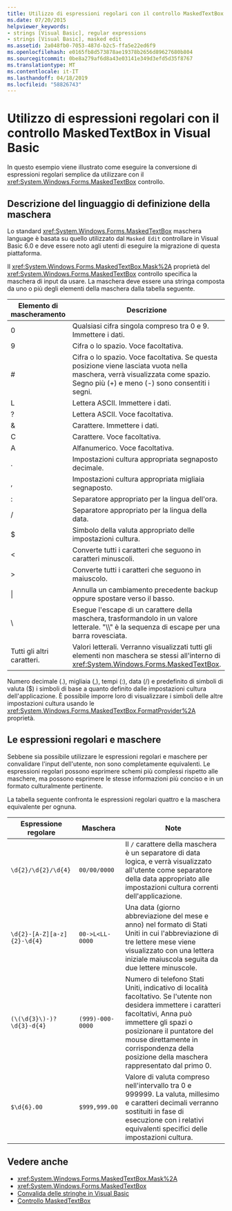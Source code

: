 ```yaml
---
title: Utilizzo di espressioni regolari con il controllo MaskedTextBox in Visual Basic
ms.date: 07/20/2015
helpviewer_keywords:
- strings [Visual Basic], regular expressions
- strings [Visual Basic], masked edit
ms.assetid: 2a048fb0-7053-487d-b2c5-ffa5e22ed6f9
ms.openlocfilehash: e0165fb8d573878ae19378b2656d89627680b804
ms.sourcegitcommit: 0be8a279af6d8a43e03141e349d3efd5d35f8767
ms.translationtype: MT
ms.contentlocale: it-IT
ms.lasthandoff: 04/18/2019
ms.locfileid: "58826743"
---
```

# <a name="using-regular-expressions-with-the-maskedtextbox-control-in-visual-basic"></a>Utilizzo di espressioni regolari con il controllo MaskedTextBox in Visual Basic
In questo esempio viene illustrato come eseguire la conversione di espressioni regolari semplice da utilizzare con il <xref:System.Windows.Forms.MaskedTextBox> controllo.  
  
## <a name="description-of-the-masking-language"></a>Descrizione del linguaggio di definizione della maschera  
 Lo standard <xref:System.Windows.Forms.MaskedTextBox> maschera language è basata su quello utilizzato dal `Masked Edit` controllare in Visual Basic 6.0 e deve essere noto agli utenti di eseguire la migrazione di questa piattaforma.  
  
 Il <xref:System.Windows.Forms.MaskedTextBox.Mask%2A> proprietà del <xref:System.Windows.Forms.MaskedTextBox> controllo specifica la maschera di input da usare. La maschera deve essere una stringa composta da uno o più degli elementi della maschera dalla tabella seguente.  
  
|Elemento di mascheramento|Descrizione|Elemento di espressione regolare|  
|---------------------|-----------------|--------------------------------|  
|0|Qualsiasi cifra singola compreso tra 0 e 9. Immettere i dati.|\d|  
|9|Cifra o lo spazio. Voce facoltativa.|[\d]?|  
|#|Cifra o lo spazio. Voce facoltativa. Se questa posizione viene lasciata vuota nella maschera, verrà visualizzata come spazio. Segno più (+) e meno (-) sono consentiti i segni.|[ \d+-]?|  
|L|Lettera ASCII. Immettere i dati.|[a-zA-Z]|  
|?|Lettera ASCII. Voce facoltativa.|[a-zA-Z]?|  
|&|Carattere. Immettere i dati.|[\p{Ll}\p{Lu}\p{Lt}\p{Lm}\p{Lo}]|  
|C|Carattere. Voce facoltativa.|[\p{Ll}\p{Lu}\p{Lt}\p{Lm}\p{Lo}]?|  
|A|Alfanumerico. Voce facoltativa.|\W|  
|.|Impostazioni cultura appropriata segnaposto decimale.|Non disponibile.|  
|,|Impostazioni cultura appropriata migliaia segnaposto.|Non disponibile.|  
|:|Separatore appropriato per la lingua dell'ora.|Non disponibile.|  
|/|Separatore appropriato per la lingua della data.|Non disponibile.|  
|$|Simbolo della valuta appropriato delle impostazioni cultura.|Non disponibile.|  
|\<|Converte tutti i caratteri che seguono in caratteri minuscoli.|Non disponibile.|  
|>|Converte tutti i caratteri che seguono in maiuscolo.|Non disponibile.|  
|&#124;|Annulla un cambiamento precedente backup oppure spostare verso il basso.|Non disponibile.|  
|&#92;|Esegue l'escape di un carattere della maschera, trasformandolo in un valore letterale. "\\\\" è la sequenza di escape per una barra rovesciata.|&#92;|  
|Tutti gli altri caratteri.|Valori letterali. Verranno visualizzati tutti gli elementi non maschera se stessi all'interno di <xref:System.Windows.Forms.MaskedTextBox>.|Tutti gli altri caratteri.|  
  
 Numero decimale (.), migliaia (,), tempi (:), data (/) e predefinito di simboli di valuta ($) i simboli di base a quanto definito dalle impostazioni cultura dell'applicazione. È possibile imporre loro di visualizzare i simboli delle altre impostazioni cultura usando le <xref:System.Windows.Forms.MaskedTextBox.FormatProvider%2A> proprietà.  
  
## <a name="regular-expressions-and-masks"></a>Le espressioni regolari e maschere  
 Sebbene sia possibile utilizzare le espressioni regolari e maschere per convalidare l'input dell'utente, non sono completamente equivalenti. Le espressioni regolari possono esprimere schemi più complessi rispetto alle maschere, ma possono esprimere le stesse informazioni più conciso e in un formato culturalmente pertinente.  
  
 La tabella seguente confronta le espressioni regolari quattro e la maschera equivalente per ognuna.  
  
|Espressione regolare|Maschera|Note|  
|------------------------|----------|-----------|  
|`\d{2}/\d{2}/\d{4}`|`00/00/0000`|Il `/` carattere della maschera è un separatore di data logica, e verrà visualizzato all'utente come separatore della data appropriato alle impostazioni cultura correnti dell'applicazione.|  
|`\d{2}-[A-Z][a-z]{2}-\d{4}`|`00->L<LL-0000`|Una data (giorno abbreviazione del mese e anno) nel formato di Stati Uniti in cui l'abbreviazione di tre lettere mese viene visualizzato con una lettera iniziale maiuscola seguita da due lettere minuscole.|  
|`(\(\d{3}\)-)?\d{3}-d{4}`|`(999)-000-0000`|Numero di telefono Stati Uniti, indicativo di località facoltativo. Se l'utente non desidera immettere i caratteri facoltativi, Anna può immettere gli spazi o posizionare il puntatore del mouse direttamente in corrispondenza della posizione della maschera rappresentato dal primo 0.|  
|`$\d{6}.00`|`$999,999.00`|Valore di valuta compreso nell'intervallo tra 0 e 999999. La valuta, millesimo e caratteri decimali verranno sostituiti in fase di esecuzione con i relativi equivalenti specifici delle impostazioni cultura.|  
  
## <a name="see-also"></a>Vedere anche

- <xref:System.Windows.Forms.MaskedTextBox.Mask%2A>
- <xref:System.Windows.Forms.MaskedTextBox>
- [Convalida delle stringhe in Visual Basic](../../../../visual-basic/programming-guide/language-features/strings/validating-strings.md)
- [Controllo MaskedTextBox](../../../../framework/winforms/controls/maskedtextbox-control-windows-forms.md)
